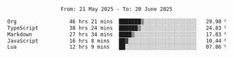 <div align="center">
<p style="text-align: center;">
<!--START_SECTION:waka-->

```txt
From: 21 May 2025 - To: 20 June 2025

Org                 46 hrs 21 mins  ███████▒░░░░░░░░░░░░░░░░░   29.98 %
TypeScript          38 hrs 24 mins  ██████▒░░░░░░░░░░░░░░░░░░   24.83 %
Markdown            27 hrs 34 mins  ████▒░░░░░░░░░░░░░░░░░░░░   17.83 %
JavaScript          16 hrs 8 mins   ██▓░░░░░░░░░░░░░░░░░░░░░░   10.44 %
Lua                 12 hrs 9 mins   ██░░░░░░░░░░░░░░░░░░░░░░░   07.86 %
```

<!--END_SECTION:waka-->
</p>
</div>
